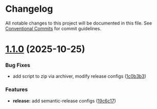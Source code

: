 # Changelog

All notable changes to this project will be documented in this file. See [Conventional Commits](https://conventionalcommits.org) for commit guidelines.

# [1.1.0](https://github.com/NguyenPhuc2205/ecommerce-be/compare/v1.0.0...v1.1.0) (2025-10-25)

### Bug Fixes

- add script to zip via archiver, modify release configs ([1c0b3b3](https://github.com/NguyenPhuc2205/ecommerce-be/commit/1c0b3b376d25c48fa1a6034f1dfa163098f7913f))

### Features

- **release:** add semantic-release configs ([19c6c17](https://github.com/NguyenPhuc2205/ecommerce-be/commit/19c6c17cf9e2fd67585d6806105be5cf86d4e07a))
